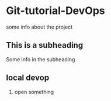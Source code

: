 # Git-tutorial-DevOps

some info about the project

## This is a subheading 

Some info in the subheading 

## local devop

1. open something 